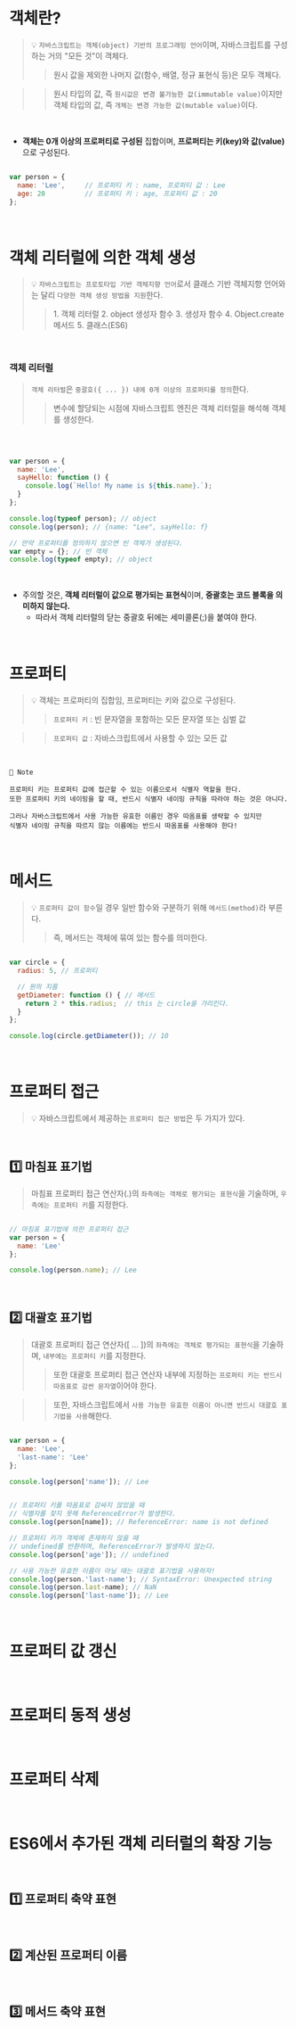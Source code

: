 # 객체란?

> 💡 `자바스크립트는 객체(object) 기반의 프로그래밍 언어`이며, 자바스크립트를 구성하는 거의 "모든 것"이 객체다.
>> 원시 값을 제외한 나머지 값(함수, 배열, 정규 표현식 등)은 모두 객체다.

>> 원시 타입의 값, 즉 `원시값은 변경 불가능한 값(immutable value)`이지만
객체 타입의 값, 즉 `개체는 변경 가능한 값(mutable value)`이다.
<br>

- **객체는 0개 이상의 프로퍼티로 구성된** 집합이며, **프로퍼티는 키(key)와 값(value)** 으로 구성된다.

```js

var person = {
  name: 'Lee',     // 프로퍼티 키 : name, 프로퍼티 값 : Lee
  age: 20          // 프로퍼티 키 : age, 프로퍼티 값 : 20
};

```
<br>

# 객체 리터럴에 의한 객체 생성

> 💡 `자바스크립트는 프로토타입 기반 객체지향 언어`로서
클래스 기반 객체지향 언어와는 달리 `다양한 객체 생성 방법을 지원`한다.
>> 1️. 객체 리터럴 2️. object 생성자 함수 3️. 생성자 함수 4️. Object.create 메서드 5️. 클래스(ES6)
<br>

### 객체 리터럴

> `객체 리터럴`은 `중괄호({ ... }) 내에 0개 이상의 프로퍼티를 정의`한다.
>> 변수에 할당되는 시점에 자바스크립트 엔진은 객체 리터럴을 해석해 객체를 생성한다.
<br>

```js

var person = {
  name: 'Lee',
  sayHello: function () {
    console.log(`Hello! My name is ${this.name}.`);
  }
};

console.log(typeof person); // object
console.log(person); // {name: "Lee", sayHello: f}

// 만약 프로퍼티를 정의하지 않으면 빈 객체가 생성된다.
var empty = {}; // 빈 객체
console.log(typeof empty); // object
```
<br>

- 주의할 것은, **객체 리터럴이 값으로 평가되는 표현식**이며, **중괄호는 코드 블록을 의미하지 않는다.**
  - 따라서 객체 리터럴의 닫는 중괄호 뒤에는 세미콜론(;)을 붙여야 한다.
<br>

# 프로퍼티

> 💡 객체는 프로퍼티의 집합임, 프로퍼티는 키와 값으로 구성된다.
>> `프로퍼티 키` : 빈 문자열을 포함하는 모든 문자열 또는 심벌 값

>> `프로퍼티 값` : 자바스크립트에서 사용할 수 있는 모든 값
<br>

```
🔎 Note

프로퍼티 키는 프로퍼티 값에 접근할 수 있는 이름으로서 식별자 역할을 한다.
또한 프로퍼티 키의 네이밍을 할 때, 반드시 식별자 네이밍 규칙을 따라야 하는 것은 아니다.

그러나 자바스크립트에서 사용 가능한 유효한 이름인 경우 따옴표를 생략할 수 있지만
식별자 네이밍 규칙을 따르지 않는 이름에는 반드시 따옴표를 사용해야 한다!
```
<br>

# 메서드

> 💡 `프로퍼티 값이 함수`일 경우 일반 함수와 구분하기 위해 `메서드(method)`라 부른다.
>> 즉, 메서드는 객체에 묶여 있는 함수를 의미한다.


```js

var circle = {
  radius: 5, // 프로퍼티

  // 원의 지름
  getDiameter: function () { // 메서드
    return 2 * this.radius;  // this 는 circle을 가리킨다.
  }
};

console.log(circle.getDiameter()); // 10
```
<br>

# 프로퍼티 접근

> 💡 자바스크립트에서 제공하는 `프로퍼티 접근 방법`은 두 가지가 있다.
<br>

## 1️⃣ 마침표 표기법

> 마침표 프로퍼티 접근 연산자(.)의 `좌측에는 객체로 평가되는 표현식`을 기술하며, `우측에는 프로퍼티 키`를 지정한다.

```js

// 마침표 표기법에 의한 프로퍼티 접근
var person = {
  name: 'Lee'
};

console.log(person.name); // Lee

```
<br>

## 2️⃣ 대괄호 표기법
> 대괄호 프로퍼티 접근 연산자([ ... ])의 `좌측에는 객체로 평가되는 표현식`을 기술하며, `내부에는 프로퍼티 키`를 지정한다.
>> 또한 대괄호 프로퍼티 접근 연산자 내부에 지정하는 `프로퍼티 키는 반드시 따옴표로 감싼 문자열`이어야 한다.

>> 또한, 자바스크립트에서 `사용 가능한 유효한 이름이 아니면 반드시 대괄호 표기법을 사용`해한다.

```js

var person = {
  name: 'Lee',
  'last-name': 'Lee'
};

console.log(person['name']); // Lee


// 프로퍼티 키를 따옴표로 감싸지 않았을 때
// 식별자를 찾지 못해 ReferenceError가 발생한다.
console.log(person[name]); // ReferenceError: name is not defined

// 프로퍼티 키가 객체에 존재하지 않을 때
// undefined를 반환하며, ReferenceError가 발생하지 않는다.
console.log(person['age']); // undefined

// 사용 가능한 유효한 이름이 아닐 때는 대괄호 표기법을 사용하자!
console.log(person.'last-name'); // SyntaxError: Unexpected string
console.log(person.last-name); // NaN
console.log(person['last-name']); // Lee

```
<br>

# 프로퍼티 값 갱신
<br>

# 프로퍼티 동적 생성
<br>

# 프로퍼티 삭제
<br>

# ES6에서 추가된 객체 리터럴의 확장 기능
<br>

## 1️⃣ 프로퍼티 축약 표현
<br>

## 2️⃣  계산된 프로퍼티 이름
<br>

## 3️⃣ 메서드 축약 표현




